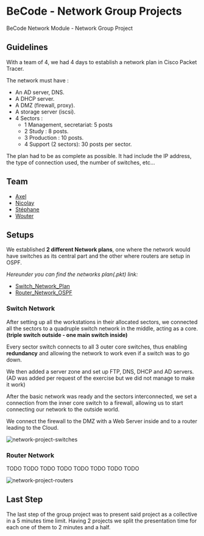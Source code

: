 # BeCode - Network Group Projects

BeCode Network Module - Network Group Project

## Guidelines

With a team of 4, we had 4 days to establish a network plan in Cisco Packet Tracer.

The network must have :
- An AD server, DNS.
- A DHCP server.
- A DMZ (firewall, proxy).
- A storage server (iscsi).
- 4 Sectors :
    - 1 Management, secretariat: 5 posts
    - 2 Study : 8 posts.
    - 3 Production : 10 posts.
    - 4 Support (2 sectors): 30 posts per sector.

The plan had to be as complete as possible. It had include the IP address, the type of connection used, the number of switches, etc...

## Team

- [Axel](https://github.com/Crucius96)
- [Nicolay](https://github.com/yadrychnikovNicolay)
- [Stéphane](https://github.com/RombinatoR)
- [Wouter](https://github.com/Hyamoto)

## Setups

We established **2 different Network plans**, one where the network would have switches as its central part and the other where routers are setup in OSPF.

_Hereunder you can find the networks plan(.pkt) link:_

- [Switch_Network_Plan](https://github.com/Crucius96/Becode-Projects/blob/master/Group_Network_Project/Switch-Network-Plan.pkt)
- [Router_Network_OSPF]([https://github.com/Crucius96/Becode-Projects/blob/master/Group_Network_Project/Router-Network-OSPF.pkt](https://github.com/Crucius96/Becode-Projects/raw/master/Group_Network_Project/Router-Network-OSPF.pkt))


### Switch Network

After setting up all the workstations in their allocated sectors, we connected all the sectors to a quadruple switch network in the middle, acting as a core. **(triple switch outside - one main switch inside)**

Every sector switch connects to all 3 outer core switches, thus enabling **redundancy** and allowing the network to work even if a switch was to go down.

We then added a server zone and set up FTP, DNS, DHCP and AD servers. (AD was added per request of the exercise but we did not manage to make it work)

After the basic network was ready and the sectors interconnected, we set a connection from the inner core switch to a firewall, allowing us to start connecting our network to the outside world.

We connect the firewall to the DMZ with a Web Server inside and to a router leading to the Cloud.


![network-project-switches](https://github.com/Crucius96/Becode-Projects/assets/130939051/a8d7136e-c9b9-42d0-831c-3ad13dc70551)

### Router Network

TODO TODO TODO TODO TODO TODO TODO TODO

![network-project-routers](https://github.com/Crucius96/Becode-Projects/assets/130939051/532c0c4b-ced1-4ede-8f61-e5c25f48d6b0)

## Last Step

The last step of the group project was to present said project as a collective in a 5 minutes time limit. Having 2 projects we split the presentation time for each one of them to 2 minutes and a half.
